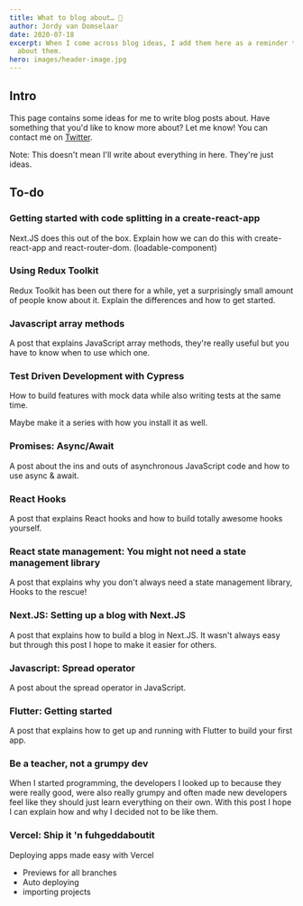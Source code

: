 ```yaml
---
title: What to blog about… 🤔️
author: Jordy van Domselaar
date: 2020-07-18
excerpt: When I come across blog ideas, I add them here as a reminder to write
  about them.
hero: images/header-image.jpg
---
```

## Intro

This page contains some ideas for me to write blog posts about. Have something that you'd like to know more about? Let me know! You can contact me on [Twitter](https://twitter.com/Jordy_vD_).

Note: This doesn't mean I'll write about everything in here. They're just ideas.

## To-do

### Getting started with code splitting in a create-react-app

Next.JS does this out of the box. Explain how we can do this with create-react-app and react-router-dom. (loadable-component)

### Using Redux Toolkit

Redux Toolkit has been out there for a while, yet a surprisingly small amount of people know about it. Explain the differences and how to get started.

### Javascript array methods

A post that explains JavaScript array methods, they're really useful but you have to know when to use which one.

### Test Driven Development with Cypress

How to build features with mock data while also writing tests at the same time.

Maybe make it a series with how you install it as well.

### Promises: Async/Await

A post about the ins and outs of asynchronous JavaScript code and how to use async & await.

### React Hooks

A post that explains React hooks and how to build totally awesome hooks yourself.

### React state management: You might not need a state management library

A post that explains why you don't always need a state management library, Hooks to the rescue!

### Next.JS: Setting up a blog with Next.JS

A post that explains how to build a blog in Next.JS. It wasn't always easy but through this post I hope to make it easier for others.

### Javascript: Spread operator

A post about the spread operator in JavaScript.

### Flutter: Getting started

A post that explains how to get up and running with Flutter to build your first app.

### Be a teacher, not a grumpy dev

When I started programming, the developers I looked up to because they were really good, were also really grumpy and often made new developers feel like they should just learn everything on their own. With this post I hope I can explain how and why I decided not to be like them.

### Vercel: Ship it 'n fuhgeddaboutit

Deploying apps made easy with Vercel

* Previews for all branches
* Auto deploying
* importing projects